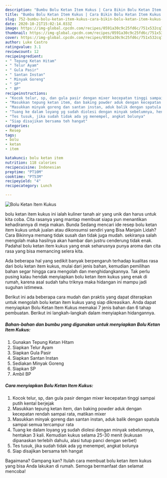 ```yaml
---
description: "Bumbu Bolu Ketan Item Kukus | Cara Bikin Bolu Ketan Item Kukus Yang Bikin Ngiler"
title: "Bumbu Bolu Ketan Item Kukus | Cara Bikin Bolu Ketan Item Kukus Yang Bikin Ngiler"
slug: 752-bumbu-bolu-ketan-item-kukus-cara-bikin-bolu-ketan-item-kukus-yang-bikin-ngiler
date: 2020-10-21T15:02:14.033Z
image: https://img-global.cpcdn.com/recipes/0591a30c9c25fd6c/751x532cq70/bolu-ketan-item-kukus-foto-resep-utama.jpg
thumbnail: https://img-global.cpcdn.com/recipes/0591a30c9c25fd6c/751x532cq70/bolu-ketan-item-kukus-foto-resep-utama.jpg
cover: https://img-global.cpcdn.com/recipes/0591a30c9c25fd6c/751x532cq70/bolu-ketan-item-kukus-foto-resep-utama.jpg
author: Luke Castro
ratingvalue: 3.1
reviewcount: 12
recipeingredient:
- " Tepung Ketan Hitam"
- " Telur Ayam"
- " Gula Pasir"
- " Santan Instan"
- " Minyak Goreng"
- " SP"
- " BP"
recipeinstructions:
- "Kocok telur, sp, dan gula pasir dengan mixer kecepatan tinggi sampai putih kental berjejak"
- "Masukkan tepung ketan item, dan baking powder aduk dengan kecepatan rendah sampai rata, matikan mixer"
- "Masukkan minyak goreng dan santan instan, aduk balik dengan spatula sampai semua tercampur rata"
- "Tuang ke dalam loyang yg sudah diolesi dengan minyak sebelumnya, hentakan 3 kali. Kemudian kukus selama 25-30 menit (kukusan dipanaskan terlebih dahulu, alasi tutup panci dengan serbet)"
- "Tes tusuk, jika sudah tidak ada yg menempel, angkat bolunya"
- "Siap disajikan bersama teh hangat"
categories:
- Resep
tags:
- bolu
- ketan
- item

katakunci: bolu ketan item 
nutrition: 118 calories
recipecuisine: Indonesian
preptime: "PT10M"
cooktime: "PT53M"
recipeyield: "4"
recipecategory: Lunch

---
```



![Bolu Ketan Item Kukus](https://img-global.cpcdn.com/recipes/0591a30c9c25fd6c/751x532cq70/bolu-ketan-item-kukus-foto-resep-utama.jpg)


bolu ketan item kukus ini ialah kuliner tanah air yang unik dan harus untuk kita coba. Cita rasanya yang mantap membuat siapa pun menantikan kehadirannya di meja makan.
Bunda Sedang mencari ide resep bolu ketan item kukus untuk jualan atau dikonsumsi sendiri yang Bisa Manjain Lidah? Cara Bikinnya memang tidak susah dan tidak juga mudah. sekiranya salah mengolah maka hasilnya akan hambar dan justru cenderung tidak enak. Padahal bolu ketan item kukus yang enak seharusnya punya aroma dan cita rasa yang bisa memancing selera kita.



Ada beberapa hal yang sedikit banyak berpengaruh terhadap kualitas rasa dari bolu ketan item kukus, mulai dari jenis bahan, kemudian pemilihan bahan segar hingga cara mengolah dan menghidangkannya. Tak perlu pusing kalau hendak menyiapkan bolu ketan item kukus yang enak di rumah, karena asal sudah tahu triknya maka hidangan ini mampu jadi suguhan istimewa.


Berikut ini ada beberapa cara mudah dan praktis yang dapat diterapkan untuk mengolah bolu ketan item kukus yang siap dikreasikan. Anda dapat menyiapkan Bolu Ketan Item Kukus memakai 7 jenis bahan dan 6 tahap pembuatan. Berikut ini langkah-langkah dalam menyiapkan hidangannya.

<!--inarticleads1-->

##### Bahan-bahan dan bumbu yang digunakan untuk menyiapkan Bolu Ketan Item Kukus:

1. Gunakan  Tepung Ketan Hitam
1. Siapkan  Telur Ayam
1. Siapkan  Gula Pasir
1. Siapkan  Santan Instan
1. Sediakan  Minyak Goreng
1. Siapkan  SP
1. Ambil  BP




<!--inarticleads2-->

##### Cara menyiapkan Bolu Ketan Item Kukus:

1. Kocok telur, sp, dan gula pasir dengan mixer kecepatan tinggi sampai putih kental berjejak
1. Masukkan tepung ketan item, dan baking powder aduk dengan kecepatan rendah sampai rata, matikan mixer
1. Masukkan minyak goreng dan santan instan, aduk balik dengan spatula sampai semua tercampur rata
1. Tuang ke dalam loyang yg sudah diolesi dengan minyak sebelumnya, hentakan 3 kali. Kemudian kukus selama 25-30 menit (kukusan dipanaskan terlebih dahulu, alasi tutup panci dengan serbet)
1. Tes tusuk, jika sudah tidak ada yg menempel, angkat bolunya
1. Siap disajikan bersama teh hangat




Bagaimana? Gampang kan? Itulah cara membuat bolu ketan item kukus yang bisa Anda lakukan di rumah. Semoga bermanfaat dan selamat mencoba!
